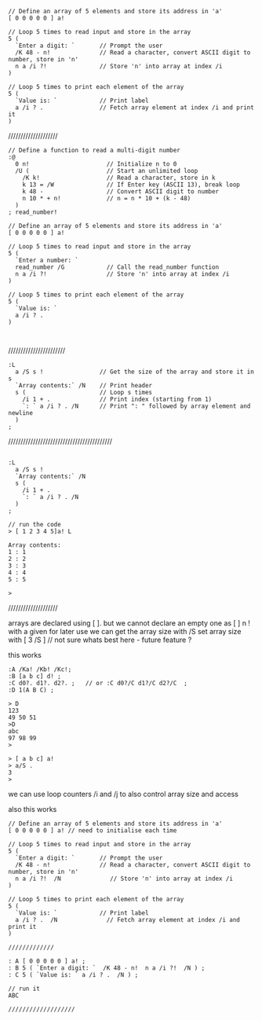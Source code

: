 ```
// Define an array of 5 elements and store its address in 'a'
[ 0 0 0 0 0 ] a!  

// Loop 5 times to read input and store in the array
5 (
  `Enter a digit: `       // Prompt the user
  /K 48 - n!              // Read a character, convert ASCII digit to number, store in 'n'
  n a /i ?!               // Store 'n' into array at index /i
)

// Loop 5 times to print each element of the array
5 (
  `Value is: `            // Print label
  a /i ? .                // Fetch array element at index /i and print it
)

```

////////////////////
```
// Define a function to read a multi-digit number
:@
  0 n!                      // Initialize n to 0
  /U (                      // Start an unlimited loop
    /K k!                   // Read a character, store in k
    k 13 = /W               // If Enter key (ASCII 13), break loop
    k 48 -                  // Convert ASCII digit to number
    n 10 * + n!             // n = n * 10 + (k - 48)
  )
; read_number!

// Define an array of 5 elements and store its address in 'a'
[ 0 0 0 0 0 ] a!

// Loop 5 times to read input and store in the array
5 (
  `Enter a number: `
  read_number /G            // Call the read_number function
  n a /i ?!                 // Store 'n' into array at index /i
)

// Loop 5 times to print each element of the array
5 (
  `Value is: `
  a /i ? .
)



```
///////////////////////
```
:L
  a /S s !                // Get the size of the array and store it in s
  `Array contents:` /N    // Print header
  s (                     // Loop s times
    /i 1 + .              // Print index (starting from 1)
    `: ` a /i ? . /N      // Print ": " followed by array element and newline
  )
;
```
//////////////////////////////////////////
```
 
:L
  a /S s !
  `Array contents:` /N
  s (
    /i 1 + .
    `: ` a /i ? . /N
  )
;

// run the code
> [ 1 2 3 4 5]a! L

Array contents:
1 : 1
2 : 2
3 : 3
4 : 4
5 : 5

>
```

////////////////////

arrays are declared using [ ]. 
but we cannot declare an empty one as [ ] n ! with a given for later use
we can get the array size with /S 
set array size with [ 3 /S ] // not sure whats best here - future feature ?


this works
```
:A /Ka! /Kb! /Kc!;
:B [a b c] d! ;
:C d0?. d1?. d2?. ;   // or :C d0?/C d1?/C d2?/C  ;
:D 1(A B C) ;

> D 
123
49 50 51
>D 
abc
97 98 99
>
``` 
```
> [ a b c] a! 
> a/S .
3
>
```
we can use loop counters /i and /j to also control array size and access


also this works 
```
// Define an array of 5 elements and store its address in 'a'
[ 0 0 0 0 0 ] a! // need to initialise each time 

// Loop 5 times to read input and store in the array
5 (
  `Enter a digit: `       // Prompt the user
  /K 48 - n!              // Read a character, convert ASCII digit to number, store in 'n'
  n a /i ?!  /N              // Store 'n' into array at index /i
)

// Loop 5 times to print each element of the array
5 (
  `Value is: `            // Print label
  a /i ? .  /N              // Fetch array element at index /i and print it
)

/////////////

: A [ 0 0 0 0 0 ] a! ; 
: B 5 ( `Enter a digit: `  /K 48 - n!  n a /i ?!  /N ) ;
: C 5 ( `Value is: ` a /i ? .  /N ) ;

// run it
ABC

///////////////////
```

